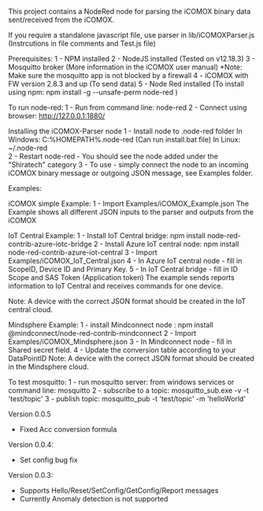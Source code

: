 This project contains a NodeRed node for parsing the iCOMOX binary data sent/received from the iCOMOX.

If you require a standalone javascript file,  use parser in lib/iCOMOXParser.js (Instrcutions in file comments and Test.js file)


Prerequisites:
1 - NPM installed
2 - NodeJS installed (Tested on v12.18.3)
3 - Mosquitto broker (More information in the iCOMOX user manual)
	*Note: Make sure the mosquitto app is not blocked by a firewall
4 - iCOMOX with FW version 2.8.3 and up (To send data)
5 - Node Red installed (To install using npm: npm install -g --unsafe-perm node-red )


To run node-red:
1 - Run from command line: node-red
2 - Connect using browser: http://127.0.0.1:1880/



Installing the iCOMOX-Parser node
1 - Install node to .node-red folder
	In Windows: C:%HOMEPATH%\.node-red  (Can run install.bat file)
	In Linux: ~/.node-red  
2 - Restart node-red - You should see the node added under the "Shiratech" category
3 - To use - simply connect the node to an incoming iCOMOX binary message or outgoing JSON message, see Examples folder.



Examples:

iCOMOX simple Example:
1 - Import Examples/iCOMOX_Example.json
The Example shows all different JSON inputs to the parser and outputs from the iCOMOX


IoT Central Example:
1 - Install IoT Central bridge: 	npm install node-red-contrib-azure-iotc-bridge
2 - Install Azure IoT central node: npm install node-red-contrib-azure-iot-central
3 - Import Examples/iCOMOX_IoT_Central.json
4 - In Azure IoT central node - fill in ScopeID, Device ID and Primary Key.
5 - In IoT Central bridge -  fill in ID Scope and SAS Token (Application token)
The example sends reports information to IoT Central and receives commands for one device.

Note: A device with the correct JSON format should be created in the IoT central cloud.
	

Mindsphere Example:
1 - install Mindconnect node : npm install @mindconnect/node-red-contrib-mindconnect
2 - Import Examples/iCOMOX_Mindsphere.json
3 - In Mindconnect node - fill in Shared secret field.
4 - Update the conversion table according to your DataPointID
Note: A device with the correct JSON format should be created in the Mindsphere cloud.



To test mosquitto:
1 - run mosquitto server: from windows services or command line: mosquitto
2 - subscribe to a topic: mosquitto_sub.exe -v -t 'test/topic'
3 - publish topic: mosquitto_pub -t 'test/topic' -m 'helloWorld'


Version 0.0.5
- Fixed Acc conversion formula

Version 0.0.4:
- Set config bug fix


Version 0.0.3:
- Supports Hello/Reset/SetConfig/GetConfig/Report messages
- Currently Anomaly detection is not supported
